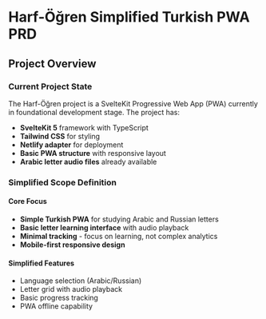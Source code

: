 # Harf-Öğren Simplified Turkish PWA PRD

## Project Overview

### Current Project State
The Harf-Öğren project is a SvelteKit Progressive Web App (PWA) currently in foundational development stage. The project has:
- **SvelteKit 5** framework with TypeScript
- **Tailwind CSS** for styling
- **Netlify adapter** for deployment
- **Basic PWA structure** with responsive layout
- **Arabic letter audio files** already available

### Simplified Scope Definition

#### Core Focus
- **Simple Turkish PWA** for studying Arabic and Russian letters
- **Basic letter learning interface** with audio playback
- **Minimal tracking** - focus on learning, not complex analytics
- **Mobile-first responsive design**

#### Simplified Features
- Language selection (Arabic/Russian)
- Letter grid with audio playback
- Basic progress tracking
- PWA offline capability
